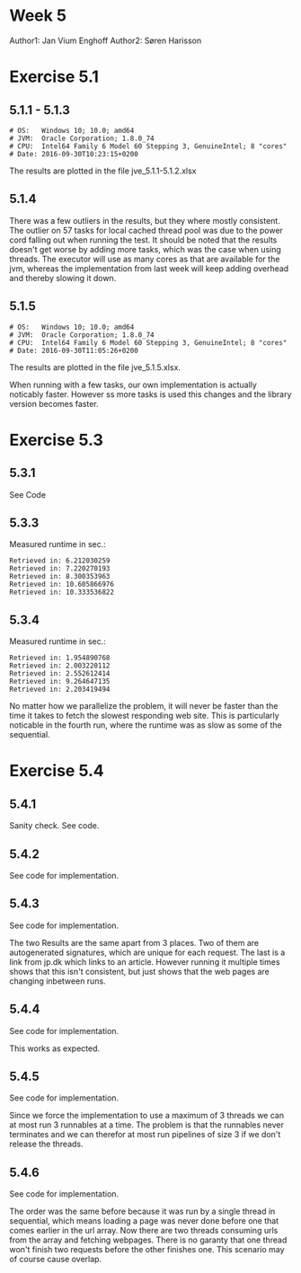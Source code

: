 Week 5
=============
Author1: Jan Vium Enghoff
Author2: Søren Harisson

Exercise 5.1
=============

5.1.1 - 5.1.3
-------------
```
# OS:   Windows 10; 10.0; amd64
# JVM:  Oracle Corporation; 1.8.0_74
# CPU:  Intel64 Family 6 Model 60 Stepping 3, GenuineIntel; 8 "cores"
# Date: 2016-09-30T10:23:15+0200
```
The results are plotted in the file jve_5.1.1-5.1.2.xlsx

5.1.4
-------------

There was a few outliers in the results, but they where mostly consistent. The outlier on 57 tasks for local cached thread pool was due to the power cord falling out when running the test.
It should be noted that the results doesn't get worse by adding more tasks, 
which was the case when using threads. The executor will use as many cores as that are available for the jvm, 
whereas the implementation from last week will keep adding overhead and thereby slowing it down.



5.1.5
-------------

```
# OS:   Windows 10; 10.0; amd64
# JVM:  Oracle Corporation; 1.8.0_74
# CPU:  Intel64 Family 6 Model 60 Stepping 3, GenuineIntel; 8 "cores"
# Date: 2016-09-30T11:05:26+0200
```

The results are plotted in the file jve_5.1.5.xlsx.

When running with a few tasks, our own implementation is actually noticably faster. However ss more tasks is used this changes and the library version becomes faster.

Exercise 5.3
=============

5.3.1
-------------

See Code

5.3.3
-------------

Measured runtime in sec.:
```
Retrieved in: 6.212030259
Retrieved in: 7.220270193
Retrieved in: 8.300353963
Retrieved in: 10.605866976
Retrieved in: 10.333536822
```

5.3.4
-------------

Measured runtime in sec.:
```
Retrieved in: 1.954890768
Retrieved in: 2.003220112
Retrieved in: 2.552612414
Retrieved in: 9.264647135
Retrieved in: 2.203419494
```

No matter how we parallelize the problem, it will never be faster than the time it takes to fetch the slowest responding web site. This is particularly noticable in the fourth run, where the runtime was as slow as some of the sequential.

Exercise 5.4
=============

5.4.1
-------------

Sanity check. See code.

5.4.2
-------------

See code for implementation.

5.4.3
-------------

See code for implementation.

The two Results are the same apart from 3 places. Two of them are autogenerated signatures, which are unique for each request.
The last is a link from jp.dk which links to an article. However running it multiple times shows that this isn't consistent, but just shows that the web pages are changing inbetween runs.

5.4.4
-------------

See code for implementation.

This works as expected.

5.4.5
-------------

See code for implementation.

Since we force the implementation to use a maximum of 3 threads we can at most run 3 runnables at a time.
The problem is that the runnables never terminates and we can therefor at most run pipelines of size 3 if we don't release the threads.

5.4.6
-------------

See code for implementation.

The order was the same before because it was run by a single thread in sequential, which means loading a page was never done before one that comes earlier in the url array. Now there are two threads consuming urls from the array and fetching webpages. There is no garanty that one thread won't finish two requests before the other finishes one. This scenario may of course cause overlap.